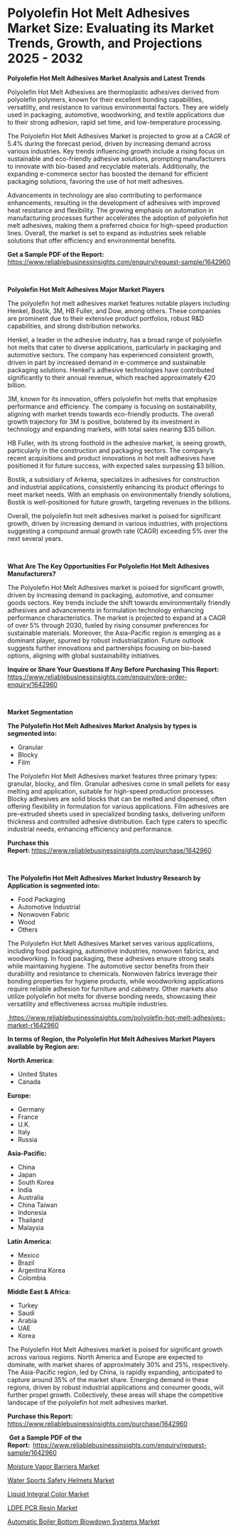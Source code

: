 <p><h1>Polyolefin Hot Melt Adhesives Market Size: Evaluating its Market Trends, Growth, and Projections 2025 - 2032</h1></p><p><strong>Polyolefin Hot Melt Adhesives Market Analysis and Latest Trends</strong></p>
<p><p>Polyolefin Hot Melt Adhesives are thermoplastic adhesives derived from polyolefin polymers, known for their excellent bonding capabilities, versatility, and resistance to various environmental factors. They are widely used in packaging, automotive, woodworking, and textile applications due to their strong adhesion, rapid set time, and low-temperature processing. </p><p>The Polyolefin Hot Melt Adhesives Market is projected to grow at a CAGR of 5.4% during the forecast period, driven by increasing demand across various industries. Key trends influencing growth include a rising focus on sustainable and eco-friendly adhesive solutions, prompting manufacturers to innovate with bio-based and recyclable materials. Additionally, the expanding e-commerce sector has boosted the demand for efficient packaging solutions, favoring the use of hot melt adhesives.</p><p>Advancements in technology are also contributing to performance enhancements, resulting in the development of adhesives with improved heat resistance and flexibility. The growing emphasis on automation in manufacturing processes further accelerates the adoption of polyolefin hot melt adhesives, making them a preferred choice for high-speed production lines. Overall, the market is set to expand as industries seek reliable solutions that offer efficiency and environmental benefits.</p></p>
<p><strong>Get a Sample PDF of the Report:&nbsp;</strong> <a href="https://www.reliablebusinessinsights.com/enquiry/request-sample/1642960?utm_campaign=60&utm_medium=2&utm_source=Github&utm_content=ia&utm_term=28032025&utm_id=polyolefin-hot-melt-adhesives">https://www.reliablebusinessinsights.com/enquiry/request-sample/1642960</a></p>
<p>&nbsp;</p>
<p><strong>Polyolefin Hot Melt Adhesives Major Market Players</strong></p>
<p><p>The polyolefin hot melt adhesives market features notable players including Henkel, Bostik, 3M, HB Fuller, and Dow, among others. These companies are prominent due to their extensive product portfolios, robust R&D capabilities, and strong distribution networks.</p><p>Henkel, a leader in the adhesive industry, has a broad range of polyolefin hot melts that cater to diverse applications, particularly in packaging and automotive sectors. The company has experienced consistent growth, driven in part by increased demand in e-commerce and sustainable packaging solutions. Henkel's adhesive technologies have contributed significantly to their annual revenue, which reached approximately €20 billion.</p><p>3M, known for its innovation, offers polyolefin hot melts that emphasize performance and efficiency. The company is focusing on sustainability, aligning with market trends towards eco-friendly products. The overall growth trajectory for 3M is positive, bolstered by its investment in technology and expanding markets, with total sales nearing $35 billion.</p><p>HB Fuller, with its strong foothold in the adhesive market, is seeing growth, particularly in the construction and packaging sectors. The company’s recent acquisitions and product innovations in hot melt adhesives have positioned it for future success, with expected sales surpassing $3 billion.</p><p>Bostik, a subsidiary of Arkema, specializes in adhesives for construction and industrial applications, consistently enhancing its product offerings to meet market needs. With an emphasis on environmentally friendly solutions, Bostik is well-positioned for future growth, targeting revenues in the billions.</p><p>Overall, the polyolefin hot melt adhesives market is poised for significant growth, driven by increasing demand in various industries, with projections suggesting a compound annual growth rate (CAGR) exceeding 5% over the next several years.</p></p>
<p>&nbsp;</p>
<p><strong>What Are The Key Opportunities For Polyolefin Hot Melt Adhesives Manufacturers?</strong></p>
<p><p>The Polyolefin Hot Melt Adhesives market is poised for significant growth, driven by increasing demand in packaging, automotive, and consumer goods sectors. Key trends include the shift towards environmentally friendly adhesives and advancements in formulation technology enhancing performance characteristics. The market is projected to expand at a CAGR of over 5% through 2030, fueled by rising consumer preferences for sustainable materials. Moreover, the Asia-Pacific region is emerging as a dominant player, spurred by robust industrialization. Future outlook suggests further innovations and partnerships focusing on bio-based options, aligning with global sustainability initiatives.</p></p>
<p><strong>Inquire or Share Your Questions If Any Before Purchasing This Report:</strong> <a href="https://www.reliablebusinessinsights.com/enquiry/pre-order-enquiry/1642960?utm_campaign=60&utm_medium=2&utm_source=Github&utm_content=ia&utm_term=28032025&utm_id=polyolefin-hot-melt-adhesives">https://www.reliablebusinessinsights.com/enquiry/pre-order-enquiry/1642960</a></p>
<p>&nbsp;</p>
<p><strong>Market Segmentation</strong></p>
<p><strong>The Polyolefin Hot Melt Adhesives Market Analysis by types is segmented into:</strong></p>
<p><ul><li>Granular</li><li>Blocky</li><li>Film</li></ul></p>
<p><p>The Polyolefin Hot Melt Adhesives market features three primary types: granular, blocky, and film. Granular adhesives come in small pellets for easy melting and application, suitable for high-speed production processes. Blocky adhesives are solid blocks that can be melted and dispensed, often offering flexibility in formulation for various applications. Film adhesives are pre-extruded sheets used in specialized bonding tasks, delivering uniform thickness and controlled adhesive distribution. Each type caters to specific industrial needs, enhancing efficiency and performance.</p></p>
<p><strong>Purchase this Report:&nbsp;</strong><a href="https://www.reliablebusinessinsights.com/purchase/1642960?utm_campaign=60&utm_medium=2&utm_source=Github&utm_content=ia&utm_term=28032025&utm_id=polyolefin-hot-melt-adhesives">https://www.reliablebusinessinsights.com/purchase/1642960</a></p>
<p>&nbsp;</p>
<p><strong>The Polyolefin Hot Melt Adhesives Market Industry Research by Application is segmented into:</strong></p>
<p><ul><li>Food Packaging</li><li>Automotive Industrial</li><li>Nonwoven Fabric</li><li>Wood</li><li>Others</li></ul></p>
<p><p>The Polyolefin Hot Melt Adhesives Market serves various applications, including food packaging, automotive industries, nonwoven fabrics, and woodworking. In food packaging, these adhesives ensure strong seals while maintaining hygiene. The automotive sector benefits from their durability and resistance to chemicals. Nonwoven fabrics leverage their bonding properties for hygiene products, while woodworking applications require reliable adhesion for furniture and cabinetry. Other markets also utilize polyolefin hot melts for diverse bonding needs, showcasing their versatility and effectiveness across multiple industries.</p></p>
<p><a href="https://www.reliablebusinessinsights.com/polyolefin-hot-melt-adhesives-market-r1642960?utm_campaign=60&utm_medium=2&utm_source=Github&utm_content=ia&utm_term=28032025&utm_id=polyolefin-hot-melt-adhesives">&nbsp;https://www.reliablebusinessinsights.com/polyolefin-hot-melt-adhesives-market-r1642960</a></p>
<p><strong>In terms of Region, the Polyolefin Hot Melt Adhesives Market Players available by Region are:</strong></p>
<p>
    <p> <strong> North America: </strong>
        <ul>
            <li>United States</li>
            <li>Canada</li>
        </ul>
        </p> 
    <p> <strong> Europe: </strong>
        <ul>
            <li>Germany</li>
            <li>France</li>
            <li>U.K.</li>
            <li>Italy</li>
            <li>Russia</li>
        </ul>
        </p> 
    <p> <strong> Asia-Pacific: </strong>
        <ul>
            <li>China</li>
            <li>Japan</li>
            <li>South Korea</li>
            <li>India</li>
            <li>Australia</li>
            <li>China Taiwan</li>
            <li>Indonesia</li>
            <li>Thailand</li>
            <li>Malaysia</li>
        </ul>
        </p> 
    <p> <strong> Latin America: </strong>
        <ul>
            <li>Mexico</li>
            <li>Brazil</li>
            <li>Argentina Korea</li>
            <li>Colombia</li>
        </ul>
        </p> 
    <p> <strong> Middle East & Africa: </strong>
        <ul>
            <li>Turkey</li>
            <li>Saudi</li>
            <li>Arabia</li>
            <li>UAE</li>
            <li>Korea</li>
        </ul>
    </p>
    </p>
<p><p>The Polyolefin Hot Melt Adhesives market is poised for significant growth across various regions. North America and Europe are expected to dominate, with market shares of approximately 30% and 25%, respectively. The Asia-Pacific region, led by China, is rapidly expanding, anticipated to capture around 35% of the market share. Emerging demand in these regions, driven by robust industrial applications and consumer goods, will further propel growth. Collectively, these areas will shape the competitive landscape of the polyolefin hot melt adhesives market.</p></p>
<p><strong>Purchase this Report: </strong><a href="https://www.reliablebusinessinsights.com/purchase/1642960?utm_campaign=60&utm_medium=2&utm_source=Github&utm_content=ia&utm_term=28032025&utm_id=polyolefin-hot-melt-adhesives">https://www.reliablebusinessinsights.com/purchase/1642960</a></p>
<p>&nbsp;<strong>Get a Sample PDF of the Report:&nbsp;&nbsp;</strong><a href="https://www.reliablebusinessinsights.com/enquiry/request-sample/1642960?utm_campaign=60&utm_medium=2&utm_source=Github&utm_content=ia&utm_term=28032025&utm_id=polyolefin-hot-melt-adhesives">https://www.reliablebusinessinsights.com/enquiry/request-sample/1642960</a></p>
<p><strong></strong></p>
<p><p><a href="https://github.com/pllahoithana9/Market-Research-Report-List-1/blob/main/moisture-vapor-barriers-market.md?utm_campaign=60&utm_medium=2&utm_source=Github&utm_content=ia&utm_term=28032025&utm_id=polyolefin-hot-melt-adhesives">Moisture Vapor Barriers Market</a></p><p><a href="https://github.com/zeyddaddo4/Market-Research-Report-List-1/blob/main/water-sports-safety-helmets-market.md?utm_campaign=60&utm_medium=2&utm_source=Github&utm_content=ia&utm_term=28032025&utm_id=polyolefin-hot-melt-adhesives">Water Sports Safety Helmets Market</a></p><p><a href="https://github.com/houltngake/Market-Research-Report-List-1/blob/main/liquid-integral-color-market.md?utm_campaign=60&utm_medium=2&utm_source=Github&utm_content=ia&utm_term=28032025&utm_id=polyolefin-hot-melt-adhesives">Liquid Integral Color Market</a></p><p><a href="https://github.com/quiraytaibat/Market-Research-Report-List-1/blob/main/ldpe-pcr-resin-market.md?utm_campaign=60&utm_medium=2&utm_source=Github&utm_content=ia&utm_term=28032025&utm_id=polyolefin-hot-melt-adhesives">LDPE PCR Resin Market</a></p><p><a href="https://github.com/direepittr/Market-Research-Report-List-1/blob/main/automatic-boiler-bottom-blowdown-systems-market.md?utm_campaign=60&utm_medium=2&utm_source=Github&utm_content=ia&utm_term=28032025&utm_id=polyolefin-hot-melt-adhesives">Automatic Boiler Bottom Blowdown Systems Market</a></p></p>